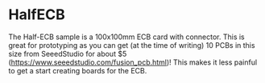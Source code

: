 # HalfECB

The Half-ECB sample is a 100x100mm ECB card with connector. This is great for prototyping as you can get (at the time of writing) 10 PCBs in this size from SeeedStudio for about $5 (https://www.seeedstudio.com/fusion_pcb.html)! This makes it less painful to get a start creating boards for the ECB.
